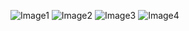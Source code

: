 

![Image1](http://img.turingsenseai.com:10010/be5cd6dc83ac9e0d73233d73f3001b2a)
![Image2](http://img.turingsenseai.com:10010/6f813f7a451a1f6177d3d3ec2eeafc63)
![Image3](http://img.turingsenseai.com:10010/8b22539ffccd909669cf52d0d8182ff9)
![Image4](http://img.turingsenseai.com:10010/c26820d10a61247861afcf16c496c82b)
